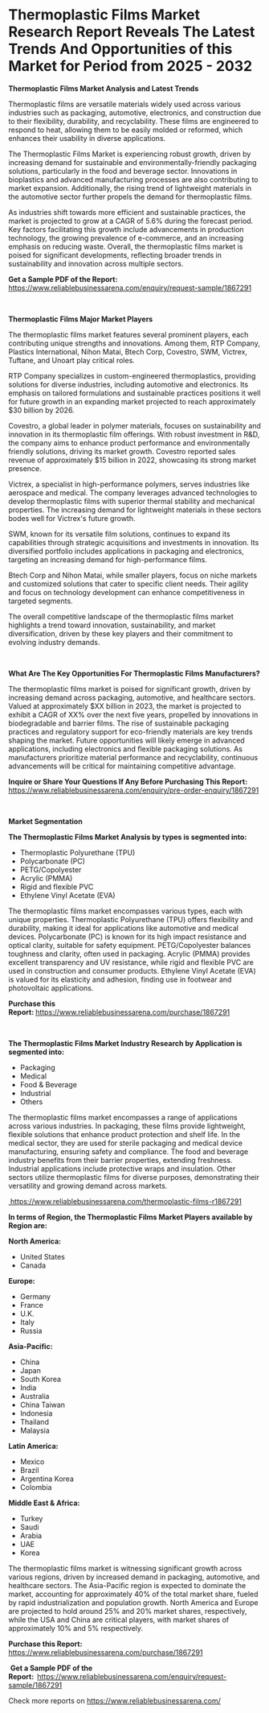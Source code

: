 <p><h1>Thermoplastic Films Market Research Report Reveals The Latest Trends And Opportunities of this Market for Period from 2025 - 2032</h1></p><p><strong>Thermoplastic Films Market Analysis and Latest Trends</strong></p>
<p><p>Thermoplastic films are versatile materials widely used across various industries such as packaging, automotive, electronics, and construction due to their flexibility, durability, and recyclability. These films are engineered to respond to heat, allowing them to be easily molded or reformed, which enhances their usability in diverse applications.</p><p>The Thermoplastic Films Market is experiencing robust growth, driven by increasing demand for sustainable and environmentally-friendly packaging solutions, particularly in the food and beverage sector. Innovations in bioplastics and advanced manufacturing processes are also contributing to market expansion. Additionally, the rising trend of lightweight materials in the automotive sector further propels the demand for thermoplastic films.</p><p>As industries shift towards more efficient and sustainable practices, the market is projected to grow at a CAGR of 5.6% during the forecast period. Key factors facilitating this growth include advancements in production technology, the growing prevalence of e-commerce, and an increasing emphasis on reducing waste. Overall, the thermoplastic films market is poised for significant developments, reflecting broader trends in sustainability and innovation across multiple sectors.</p></p>
<p><strong>Get a Sample PDF of the Report:&nbsp;</strong> <a href="https://www.reliablebusinessarena.com/enquiry/request-sample/1867291?utm_campaign=2982&utm_medium=2&utm_source=Github&utm_content=ia&utm_term=01042025&utm_id=thermoplastic-films">https://www.reliablebusinessarena.com/enquiry/request-sample/1867291</a></p>
<p>&nbsp;</p>
<p><strong>Thermoplastic Films Major Market Players</strong></p>
<p><p>The thermoplastic films market features several prominent players, each contributing unique strengths and innovations. Among them, RTP Company, Plastics International, Nihon Matai, Btech Corp, Covestro, SWM, Victrex, Tuftane, and Unoart play critical roles.</p><p>RTP Company specializes in custom-engineered thermoplastics, providing solutions for diverse industries, including automotive and electronics. Its emphasis on tailored formulations and sustainable practices positions it well for future growth in an expanding market projected to reach approximately $30 billion by 2026.</p><p>Covestro, a global leader in polymer materials, focuses on sustainability and innovation in its thermoplastic film offerings. With robust investment in R&D, the company aims to enhance product performance and environmentally friendly solutions, driving its market growth. Covestro reported sales revenue of approximately $15 billion in 2022, showcasing its strong market presence.</p><p>Victrex, a specialist in high-performance polymers, serves industries like aerospace and medical. The company leverages advanced technologies to develop thermoplastic films with superior thermal stability and mechanical properties. The increasing demand for lightweight materials in these sectors bodes well for Victrex's future growth.</p><p>SWM, known for its versatile film solutions, continues to expand its capabilities through strategic acquisitions and investments in innovation. Its diversified portfolio includes applications in packaging and electronics, targeting an increasing demand for high-performance films.</p><p>Btech Corp and Nihon Matai, while smaller players, focus on niche markets and customized solutions that cater to specific client needs. Their agility and focus on technology development can enhance competitiveness in targeted segments.</p><p>The overall competitive landscape of the thermoplastic films market highlights a trend toward innovation, sustainability, and market diversification, driven by these key players and their commitment to evolving industry demands.</p></p>
<p>&nbsp;</p>
<p><strong>What Are The Key Opportunities For Thermoplastic Films Manufacturers?</strong></p>
<p><p>The thermoplastic films market is poised for significant growth, driven by increasing demand across packaging, automotive, and healthcare sectors. Valued at approximately $XX billion in 2023, the market is projected to exhibit a CAGR of XX% over the next five years, propelled by innovations in biodegradable and barrier films. The rise of sustainable packaging practices and regulatory support for eco-friendly materials are key trends shaping the market. Future opportunities will likely emerge in advanced applications, including electronics and flexible packaging solutions. As manufacturers prioritize material performance and recyclability, continuous advancements will be critical for maintaining competitive advantage.</p></p>
<p><strong>Inquire or Share Your Questions If Any Before Purchasing This Report:</strong> <a href="https://www.reliablebusinessarena.com/enquiry/pre-order-enquiry/1867291?utm_campaign=2982&utm_medium=2&utm_source=Github&utm_content=ia&utm_term=01042025&utm_id=thermoplastic-films">https://www.reliablebusinessarena.com/enquiry/pre-order-enquiry/1867291</a></p>
<p>&nbsp;</p>
<p><strong>Market Segmentation</strong></p>
<p><strong>The Thermoplastic Films Market Analysis by types is segmented into:</strong></p>
<p><ul><li>Thermoplastic Polyurethane (TPU)</li><li>Polycarbonate (PC)</li><li>PETG/Copolyester</li><li>Acrylic (PMMA)</li><li>Rigid and flexible PVC</li><li>Ethylene Vinyl Acetate (EVA)</li></ul></p>
<p><p>The thermoplastic films market encompasses various types, each with unique properties. Thermoplastic Polyurethane (TPU) offers flexibility and durability, making it ideal for applications like automotive and medical devices. Polycarbonate (PC) is known for its high impact resistance and optical clarity, suitable for safety equipment. PETG/Copolyester balances toughness and clarity, often used in packaging. Acrylic (PMMA) provides excellent transparency and UV resistance, while rigid and flexible PVC are used in construction and consumer products. Ethylene Vinyl Acetate (EVA) is valued for its elasticity and adhesion, finding use in footwear and photovoltaic applications.</p></p>
<p><strong>Purchase this Report:&nbsp;</strong><a href="https://www.reliablebusinessarena.com/purchase/1867291?utm_campaign=2982&utm_medium=2&utm_source=Github&utm_content=ia&utm_term=01042025&utm_id=thermoplastic-films">https://www.reliablebusinessarena.com/purchase/1867291</a></p>
<p>&nbsp;</p>
<p><strong>The Thermoplastic Films Market Industry Research by Application is segmented into:</strong></p>
<p><ul><li>Packaging</li><li>Medical</li><li>Food & Beverage</li><li>Industrial</li><li>Others</li></ul></p>
<p><p>The thermoplastic films market encompasses a range of applications across various industries. In packaging, these films provide lightweight, flexible solutions that enhance product protection and shelf life. In the medical sector, they are used for sterile packaging and medical device manufacturing, ensuring safety and compliance. The food and beverage industry benefits from their barrier properties, extending freshness. Industrial applications include protective wraps and insulation. Other sectors utilize thermoplastic films for diverse purposes, demonstrating their versatility and growing demand across markets.</p></p>
<p><a href="https://www.reliablebusinessarena.com/thermoplastic-films-r1867291?utm_campaign=2982&utm_medium=2&utm_source=Github&utm_content=ia&utm_term=01042025&utm_id=thermoplastic-films">&nbsp;https://www.reliablebusinessarena.com/thermoplastic-films-r1867291</a></p>
<p><strong>In terms of Region, the Thermoplastic Films Market Players available by Region are:</strong></p>
<p>
    <p> <strong> North America: </strong>
        <ul>
            <li>United States</li>
            <li>Canada</li>
        </ul>
        </p> 
    <p> <strong> Europe: </strong>
        <ul>
            <li>Germany</li>
            <li>France</li>
            <li>U.K.</li>
            <li>Italy</li>
            <li>Russia</li>
        </ul>
        </p> 
    <p> <strong> Asia-Pacific: </strong>
        <ul>
            <li>China</li>
            <li>Japan</li>
            <li>South Korea</li>
            <li>India</li>
            <li>Australia</li>
            <li>China Taiwan</li>
            <li>Indonesia</li>
            <li>Thailand</li>
            <li>Malaysia</li>
        </ul>
        </p> 
    <p> <strong> Latin America: </strong>
        <ul>
            <li>Mexico</li>
            <li>Brazil</li>
            <li>Argentina Korea</li>
            <li>Colombia</li>
        </ul>
        </p> 
    <p> <strong> Middle East & Africa: </strong>
        <ul>
            <li>Turkey</li>
            <li>Saudi</li>
            <li>Arabia</li>
            <li>UAE</li>
            <li>Korea</li>
        </ul>
    </p>
    </p>
<p><p>The thermoplastic films market is witnessing significant growth across various regions, driven by increased demand in packaging, automotive, and healthcare sectors. The Asia-Pacific region is expected to dominate the market, accounting for approximately 40% of the total market share, fueled by rapid industrialization and population growth. North America and Europe are projected to hold around 25% and 20% market shares, respectively, while the USA and China are critical players, with market shares of approximately 10% and 5% respectively.</p></p>
<p><strong>Purchase this Report: </strong><a href="https://www.reliablebusinessarena.com/purchase/1867291?utm_campaign=2982&utm_medium=2&utm_source=Github&utm_content=ia&utm_term=01042025&utm_id=thermoplastic-films">https://www.reliablebusinessarena.com/purchase/1867291</a></p>
<p>&nbsp;<strong>Get a Sample PDF of the Report:&nbsp;&nbsp;</strong><a href="https://www.reliablebusinessarena.com/enquiry/request-sample/1867291?utm_campaign=2982&utm_medium=2&utm_source=Github&utm_content=ia&utm_term=01042025&utm_id=thermoplastic-films">https://www.reliablebusinessarena.com/enquiry/request-sample/1867291</a></p>
<p><strong></strong></p>
<p>Check more reports on <a href="https://www.reliablebusinessarena.com/?utm_campaign=2982&utm_medium=2&utm_source=Github&utm_content=ia&utm_term=01042025&utm_id=thermoplastic-films">https://www.reliablebusinessarena.com/</a></p>